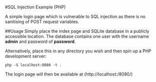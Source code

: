 #SQL Injection Example (PHP)

A simple login page which is vulnerable to SQL injection as there is no sanitising of POST request variables.  

##Usage
Simply place the index page and SQLite database in a publicly accessible location.  The database contains one user with the username **admin** and password of **password**.

Alternatively, place this in any directory you wish and then spin up a PHP development server:
```
php -S localhost:8080 -t .
```

The login page will then be available at (http://localhost:/8080/)



